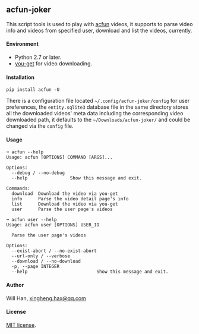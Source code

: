## acfun-joker

This script tools is used to play with [acfun](https://www.acfun.cn) videos, it supports to parse video info and videos from specified user, download and list the videos, currently.

#### Environment

* Python 2.7 or later.
* [you-get](https://github.com/soimort/you-get) for video downloading.

#### Installation

```shell
pip install acfun -U
```

There is a configuration file located `~/.config/acfun-joker/config` for user preferences, the `entity.sqlite3` database file in the same directory stores all the downloaded videos' meta data including the corresponding video downloaded path, it defaults to the `~/Downloads/acfun-joker/` and could be changed via the `config` file.

#### Usage

```shell
➜ acfun --help
Usage: acfun [OPTIONS] COMMAND [ARGS]...

Options:
  --debug / --no-debug
  --help                Show this message and exit.

Commands:
  download  Download the video via you-get
  info      Parse the video detail page's info
  list      Download the video via you-get
  user      Parse the user page's videos

➜ acfun user --help
Usage: acfun user [OPTIONS] USER_ID

  Parse the user page's videos

Options:
  --exist-abort / --no-exist-abort
  --url-only / --verbose
  --download / --no-download
  -p, --page INTEGER
  --help                          Show this message and exit.
```

#### Author

Will Han, [xingheng.hax@qq.com](mailto:xingheng.hax@qq.com)

#### License

[MIT license](./LICENSE.txt).
